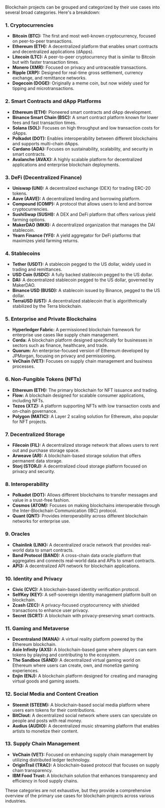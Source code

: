 Blockchain projects can be grouped and categorized by their use cases into several broad categories. Here's a breakdown:

### 1. Cryptocurrencies
   - **Bitcoin (BTC):** The first and most well-known cryptocurrency, focused on peer-to-peer transactions.
   - **Ethereum (ETH):** A decentralized platform that enables smart contracts and decentralized applications (dApps).
   - **Litecoin (LTC):** A peer-to-peer cryptocurrency that is similar to Bitcoin but with faster transaction times.
   - **Monero (XMR):** Focused on privacy and untraceable transactions.
   - **Ripple (XRP):** Designed for real-time gross settlement, currency exchange, and remittance networks.
   - **Dogecoin (DOGE):** Originally a meme coin, but now widely used for tipping and microtransactions.

### 2. Smart Contracts and dApp Platforms
   - **Ethereum (ETH):** Pioneered smart contracts and dApp development.
   - **Binance Smart Chain (BSC):** A smart contract platform known for lower fees and fast transaction times.
   - **Solana (SOL):** Focuses on high throughput and low transaction costs for dApps.
   - **Polkadot (DOT):** Enables interoperability between different blockchains and supports multi-chain dApps.
   - **Cardano (ADA):** Focuses on sustainability, scalability, and security in smart contracts.
   - **Avalanche (AVAX):** A highly scalable platform for decentralized applications and enterprise blockchain deployments.

### 3. DeFi (Decentralized Finance)
   - **Uniswap (UNI):** A decentralized exchange (DEX) for trading ERC-20 tokens.
   - **Aave (AAVE):** A decentralized lending and borrowing platform.
   - **Compound (COMP):** A protocol that allows users to lend and borrow cryptocurrencies.
   - **SushiSwap (SUSHI):** A DEX and DeFi platform that offers various yield farming options.
   - **MakerDAO (MKR):** A decentralized organization that manages the DAI stablecoin.
   - **Yearn Finance (YFI):** A yield aggregator for DeFi platforms that maximizes yield farming returns.

### 4. Stablecoins
   - **Tether (USDT):** A stablecoin pegged to the US dollar, widely used in trading and remittances.
   - **USD Coin (USDC):** A fully backed stablecoin pegged to the US dollar.
   - **DAI:** A decentralized stablecoin pegged to the US dollar, governed by MakerDAO.
   - **Binance USD (BUSD):** A stablecoin issued by Binance, pegged to the US dollar.
   - **TerraUSD (UST):** A decentralized stablecoin that is algorithmically stabilized by the Terra blockchain.

### 5. Enterprise and Private Blockchains
   - **Hyperledger Fabric:** A permissioned blockchain framework for enterprise use cases like supply chain management.
   - **Corda:** A blockchain platform designed specifically for businesses in sectors such as finance, healthcare, and trade.
   - **Quorum:** An enterprise-focused version of Ethereum developed by JPMorgan, focusing on privacy and permissioning.
   - **VeChain (VET):** Focuses on supply chain management and business processes.

### 6. Non-Fungible Tokens (NFTs)
   - **Ethereum (ETH):** The primary blockchain for NFT issuance and trading.
   - **Flow:** A blockchain designed for scalable consumer applications, including NFTs.
   - **Tezos (XTZ):** A platform supporting NFTs with low transaction costs and on-chain governance.
   - **Polygon (MATIC):** A Layer 2 scaling solution for Ethereum, also popular for NFT projects.

### 7. Decentralized Storage
   - **Filecoin (FIL):** A decentralized storage network that allows users to rent out and purchase storage space.
   - **Arweave (AR):** A blockchain-based storage solution that offers permanent data storage.
   - **Storj (STORJ):** A decentralized cloud storage platform focused on privacy and security.

### 8. Interoperability
   - **Polkadot (DOT):** Allows different blockchains to transfer messages and value in a trust-free fashion.
   - **Cosmos (ATOM):** Focuses on making blockchains interoperable through the Inter-Blockchain Communication (IBC) protocol.
   - **Quant (QNT):** Provides interoperability across different blockchain networks for enterprise use.

### 9. Oracles
   - **Chainlink (LINK):** A decentralized oracle network that provides real-world data to smart contracts.
   - **Band Protocol (BAND):** A cross-chain data oracle platform that aggregates and connects real-world data and APIs to smart contracts.
   - **API3:** A decentralized API network for blockchain applications.

### 10. Identity and Privacy
   - **Civic (CVC):** A blockchain-based identity verification protocol.
   - **SelfKey (KEY):** A self-sovereign identity management platform built on blockchain.
   - **Zcash (ZEC):** A privacy-focused cryptocurrency with shielded transactions to enhance user privacy.
   - **Secret (SCRT):** A blockchain with privacy-preserving smart contracts.

### 11. Gaming and Metaverse
   - **Decentraland (MANA):** A virtual reality platform powered by the Ethereum blockchain.
   - **Axie Infinity (AXS):** A blockchain-based game where players can earn tokens by playing and contributing to the ecosystem.
   - **The Sandbox (SAND):** A decentralized virtual gaming world on Ethereum where users can create, own, and monetize gaming experiences.
   - **Enjin (ENJ):** A blockchain platform designed for creating and managing virtual goods and gaming assets.

### 12. Social Media and Content Creation
   - **Steemit (STEEM):** A blockchain-based social media platform where users earn tokens for their contributions.
   - **BitClout:** A decentralized social network where users can speculate on people and posts with real money.
   - **Audius (AUDIO):** A decentralized music streaming platform that enables artists to monetize their content.

### 13. Supply Chain Management
   - **VeChain (VET):** Focused on enhancing supply chain management by utilizing distributed ledger technology.
   - **OriginTrail (TRAC):** A blockchain-based protocol that focuses on supply chain transparency.
   - **IBM Food Trust:** A blockchain solution that enhances transparency and efficiency in food supply chains.

These categories are not exhaustive, but they provide a comprehensive overview of the primary use cases for blockchain projects across various industries.